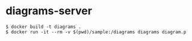 # diagrams-server

    $ docker build -t diagrams .
    $ docker run -it --rm -v $(pwd)/sample:/diagrams diagrams diagram.p